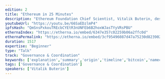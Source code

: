 ```yaml
---
edition: 2
title: "Ethereum in 25 Minutes"
description: "Ethereum Foundation Chief Scientist, Vitalik Buterin, describes Ethereum."
youtubeUrl: "https://youtu.be/66SaEDzlmP4"
ipfsHash: "QmSnsPxkouTREcbCYEtR3nUNFEb6B2hoxWJasTYyVRsPBU"
ethernaIndex: "https://etherna.io/embed/6347e357c02259b06a2ffc0d"
ethernaPermalink: "https://etherna.io/embed/3cf95496087d47a75230d8239020ca5983769f134a3d46abd3e3358c1c20739e"
duration: 1517
expertise: "Beginner"
type: "Talk"
track: "Governance & Coordination"
keywords: ['explanation','summary','origin','timeline','bitcoin','namecoin','mastercoin','solidity','contract','state','code','storage','balances','nonces','history','receipts','stack','merkle']
tags: ['Governance & Coordination']
speakers: ['Vitalik Buterin']
---
```

